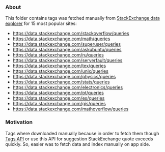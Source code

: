 ### About
This folder contains tags was fetched manually from [StackExchange data explorer](https://data.stackexchange.com) 
for 15 most popular sites: 

* https://data.stackexchange.com/stackoverflow/queries
* https://data.stackexchange.com/math/queries
* https://data.stackexchange.com/superuser/queries
* https://data.stackexchange.com/askubuntu/queries
* https://data.stackexchange.com/ru/queries
* https://data.stackexchange.com/serverfault/queries
* https://data.stackexchange.com/tex/queries
* https://data.stackexchange.com/unix/queries
* https://data.stackexchange.com/physics/queries
* https://data.stackexchange.com/stats/queries
* https://data.stackexchange.com/electronics/queries
* https://data.stackexchange.com/pt/queries
* https://data.stackexchange.com/es/queries
* https://data.stackexchange.com/gis/queries
* https://data.stackexchange.com/mathoverflow/queries


### Motivation
Tags where downloaded manually because in order to fetch them though [Tags API](https://api.stackexchange.com/docs/tags)
or use this API for suggestion StackExchange quote exceeds quickly. So, easier was to fetch data and index manually
on app side.
